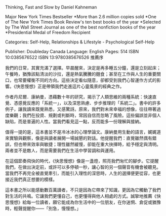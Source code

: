 Thinking, Fast and Slow
by Daniel Kahneman

Major New York Times Bestseller
*More than 2.6 million copies sold
*One of The New York Times Book Review's ten best books of the year
*Selected by The Wall Street Journal as one of the best nonfiction books of the year
*Presidential Medal of Freedom Recipient

Categories:
Self-Help, Relationships & Lifestyle - Psychological Self-Help

Publisher:
Doubleday Canada
Language:
English
Pages:
514
ISBN 10:0385676522
ISBN 13:9780385676526
推薦序

我們的日常，其實充滿了選擇。早晨醒來，決定是再多睡五分鐘，還是立刻起床；午餐時，猶豫該點清淡的沙拉，還是熱氣騰騰的麵食；甚至在工作與人生的重要關口，也常要權衡不同的方向。這些決定看似隨意，卻都受到我們心智運作方式的影響。《快思慢想》正是帶領我們走進這片心靈風景的經典之作。

作者丹尼爾．康納曼，憑藉數十年的研究，揭示了人類思維的兩種系統：快速直覺、憑感覺反應的「系統一」，以及深思熟慮、步步推理的「系統二」。書中的許多例子，讓我讀來既覺熟悉，又感驚訝。原來，我們對未來幸福的想像，往往帶著過度樂觀；我們在投資、規劃或判斷時，常因自信而忽略了風險。這些偏誤並非個人缺陷，而是普遍的人性。當我們看見這一點，反而能多一份理解與接納。

值得一提的是，這本書並不是冷冰冰的心理學論文。康納曼用生動的語言，娓娓道來實驗與觀察，像是與讀者展開一場誠懇的對話。他提醒我們：直覺雖然偶有錯誤，但也帶來效率與敏捷；理性雖然緩慢，卻能在重大抉擇時，給予穩定與清明。兩者並不是敵人，而是需要我們在生活中學習調和與運用。

在這個節奏飛快的時代，《快思慢想》像是一盞燈，照亮我們匆忙的腳步。它提醒我們，在做出決定前，或許可以多停頓一秒，讓心智的另一個聲音有機會被聽見。當我們不再完全被直覺牽引，而能引入理性的深思時，人生的選擇便更從容，也更接近我們真正想要的模樣。

這本書之所以能感動數百萬讀者，不只是因為它帶來了知識，更因為它觸動了我們對生活的共鳴。它讓我們更懂自己，也更懂得與他人相處的方式。誠摯地推薦《快思慢想》給每一位讀者，願它能成為你生活中的一位朋友，在你迷惘、倉促或猶豫時，輕聲提醒你——「別急，慢慢想。」
